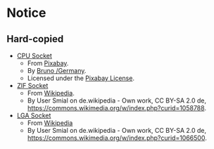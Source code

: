 # Notice

## Hard-copied

- [CPU Socket](cpu-socket.jpg)
    - From [Pixabay](https://pixabay.com/photos/cpu-processor-chip-motherboard-4393380/).
    - By [Bruno /Germany](https://pixabay.com/users/bru-no-1161770/).
    - Licensed under the [Pixabay License](https://pixabay.com/service/license/).
- [ZIF Socket](zif-socket.jpg)
    - From [Wikipedia](https://en.wikipedia.org/wiki/Zero_insertion_force#/media/File:Textoolfassung_28_(smial).jpg).
    - By User Smial on de.wikipedia - Own work, CC BY-SA 2.0 de, https://commons.wikimedia.org/w/index.php?curid=1058788.
- [LGA Socket](lga-socket.jpg)
    - From [Wikipedia](https://es.wikipedia.org/wiki/Land_Grid_Array#/media/Archivo:Sockel_775.jpg)
    - By User Smial on de.wikipedia - Own work, CC BY-SA 2.0 de, https://commons.wikimedia.org/w/index.php?curid=1066500.
